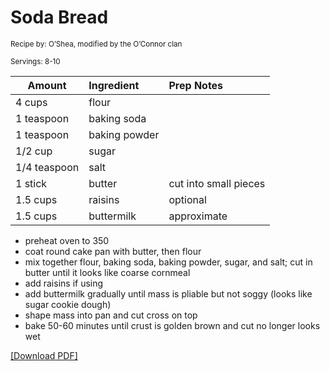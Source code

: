 # Soda Bread

<small>Recipe by: O’Shea, modified by the O’Connor clan</small>

<small>Servings: 8-10</small>

| Amount       | Ingredient    | Prep Notes            |
| ------------ | :------------ | :-------------------- |
| 4 cups       | flour         |                       |
| 1 teaspoon   | baking soda   |                       |
| 1 teaspoon   | baking powder |                       |
| 1/2 cup      | sugar         |                       |
| 1/4 teaspoon | salt          |                       |
| 1 stick      | butter        | cut into small pieces |
| 1.5 cups     | raisins       | optional              |
| 1.5 cups     | buttermilk    | approximate           |

- preheat oven to 350
- coat round cake pan with butter, then flour
- mix together flour, baking soda, baking powder, sugar, and salt; cut in butter until it looks like coarse cornmeal
- add raisins if using
- add buttermilk gradually until mass is pliable but not soggy (looks like sugar cookie dough)
- shape mass into pan and cut cross on top
- bake 50-60 minutes until crust is golden brown and cut no longer looks wet

<!-- Tags:
- bread
- side
- easy
- snack
- vegetarian
- oven
-->


[\[Download PDF\]](/pdf/breads/sodaBread.pdf)
